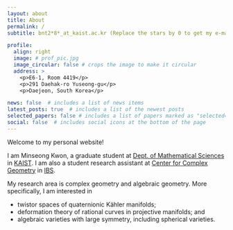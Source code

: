 ```yaml
---
layout: about
title: About
permalink: /
subtitle: bnt2*8*_at_kaist.ac.kr (Replace the stars by 0 to get my e-mail address)

profile:
  align: right
  image: # prof_pic.jpg
  image_circular: false # crops the image to make it circular
  address: >
    <p>E6-1, Room 4419</p>
    <p>291 Daehak-ro Yuseong-gu</p>
    <p>Daejeon, South Korea</p>

news: false  # includes a list of news items
latest_posts: true  # includes a list of the newest posts
selected_papers: false # includes a list of papers marked as "selected={true}"
social: false  # includes social icons at the bottom of the page
---
```


Welcome to my personal website!

I am Minseong Kwon, a graduate student at [Dept. of Mathematical Sciences](https://mathsci.kaist.ac.kr/) in [KAIST](https://www.kaist.ac.kr/). I am also a student research assistant at [Center for Complex Geometry](https://ccg.ibs.re.kr/) in [IBS](https://www.ibs.re.kr/eng.do).

My research area is complex geometry and algebraic geometry. More specifically, I am interested in

* twistor spaces of quaternionic Kähler manifolds;
* deformation theory of rational curves in projective manifolds; and
* algebraic varieties with large symmetry, including spherical varieties.
